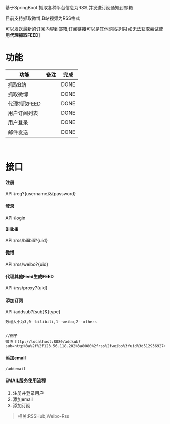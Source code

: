 基于SpringBoot 抓取各种平台信息为RSS,并发送订阅通知到邮箱

目前支持抓取微博,B站视频为RSS格式

可以发送最新的订阅内容到邮箱,订阅链接可以是其他网站提供[如无法获取尝试使用**代理抓取FEED**]

# 功能

| 功能         | 备注              | 完成 |
| ------------ | ----------------- | ------ |
| 抓取B站      |                   | DONE   |
| 抓取微博     |                   | DONE   |
| 代理抓取FEED |                   | DONE   |
| 用户订阅列表 |                   | DONE   |
| 用户登录     |                   | DONE   |
| 邮件发送     |          | DONE   |

​    



# 接口



#### 注册

API:/reg?{username}&{password}

#### 登录

API:/login

#### Bilibili

API:/rss/bilibili?{uid}

#### 微博

API:/rss/weibo?{uid}

#### 代理其他Feed生成FEED

API:/rss/proxy?{uid}

#### 添加订阅

API:/addsub?{sub}&{type}

```
数组大小为3,0--bilibili,1--weibo,2--others


//例子
微博 http://localhost:8080/addsub?sub=http%3a%2f%2f123.56.118.202%3a8080%2frss%2fweibo%3fuid%3d5129369274&type=1
```

#### 添加email

```
/addemail
```

#### EMAIL服务使用流程

1. 注册并登录用户
2. 添加email
3. 添加订阅

> 相关:RSSHub,Weibo-Rss

